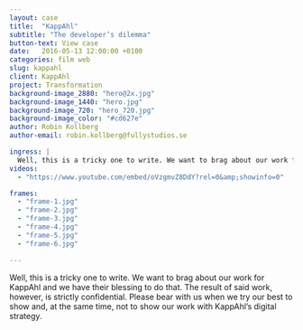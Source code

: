 ```yaml
---
layout: case
title:  "KappAhl"
subtitle: "The developer’s dilemma"
button-text: View case
date:   2016-05-13 12:00:00 +0100
categories: film web
slug: kappahl
client: KappAhl
project: Transformation
background-image_2880: "hero@2x.jpg"
background-image_1440: "hero.jpg"
background-image_720: "hero_720.jpg"
background-image_color: "#cd627e"
author: Robin Kollberg
author-email: robin.kollberg@fullystudios.se

ingress: |
  Well, this is a tricky one to write. We want to brag about our work for KappAhl and we have their blessing to do that. The result of said work, however, is strictly confidential. Please bear with us when we try our best to show and, at the same time, not to show our work with KappAhl’s digital strategy.
videos: 
  - "https://www.youtube.com/embed/oVzgmvZ8DdY?rel=0&amp;showinfo=0"

frames:
  - "frame-1.jpg"
  - "frame-2.jpg"
  - "frame-3.jpg"
  - "frame-4.jpg"
  - "frame-5.jpg"
  - "frame-6.jpg"

---
```

Well, this is a tricky one to write. We want to brag about our work for KappAhl and we have their blessing to do that. The result of said work, however, is strictly confidential. Please bear with us when we try our best to show and, at the same time, not to show our work with KappAhl’s digital strategy.
